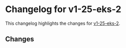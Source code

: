 # Changelog for v1-25-eks-2

This changelog highlights the changes for [v1-25-eks-2](https://github.com/aws/eks-distro/tree/v1-25-eks-2).

## Changes

